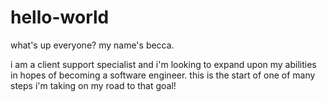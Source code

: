 # hello-world

what's up everyone? my name's becca. 

i am a client support specialist and i'm looking to expand upon my abilities in hopes of becoming a software engineer. this is the start of one of many steps i'm taking on my road to that goal!
